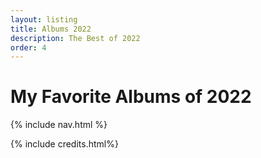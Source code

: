```yaml
---
layout: listing
title: Albums 2022
description: The Best of 2022
order: 4
---
```


# My Favorite Albums of 2022
{% include nav.html %}

{% include credits.html%}